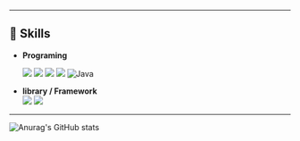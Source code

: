 <!--
**yeolsss/yeolsss** is a ✨ _special_ ✨ repository because its `README.md` (this file) appears on your GitHub profile.

Here are some ideas to get you started:

- 🔭 I’m currently working on ...
- 🌱 I’m currently learning ...
- 👯 I’m looking to collaborate on ...
- 🤔 I’m looking for help with ...
- 💬 Ask me about ...
- 📫 How to reach me: ...
- 😄 Pronouns: ...
- ⚡ Fun fact: ...
-->

---

## 📕 Skills
- **Programing**

  <img src="https://img.shields.io/badge/javascript-F7DF1E?style=for-the-badge&logo=javascript&logoColor=white"> <img src="https://img.shields.io/badge/typescript-3178C6?style=for-the-badge&logo=typescript&logoColor=white"> <img src="https://img.shields.io/badge/html5-E34F26?style=for-the-badge&logo=html5&logoColor=white"> <img src="https://img.shields.io/badge/css3-1572B6?style=for-the-badge&logo=css3&logoColor=white"> <img src="https://camo.githubusercontent.com/d4f4dbffb8bac36f201e5ed4d1ac9f5279f6e261c2d7eaf5e7c68255c5b18dfa/68747470733a2f2f696d672e736869656c64732e696f2f62616467652f4a6176612d4646463f7374796c653d666f722d7468652d6261646765266c6f676f3d6a617661" alt="Java" data-canonical-src="https://img.shields.io/badge/Java-FFF?style=for-the-badge&amp;logo=java" style="max-width: 100%;">
- **library / Framework**       
  <img src="https://img.shields.io/badge/react-61DAFB?style=for-the-badge&logo=react&logoColor=white">
  <img src="https://img.shields.io/badge/next.js-000000?style=for-the-badge&logo=next.js&logoColor=white">

--- 

![Anurag's GitHub stats](https://github-readme-stats.vercel.app/api?username=yeolsss&show_icons=true&theme=radical)
